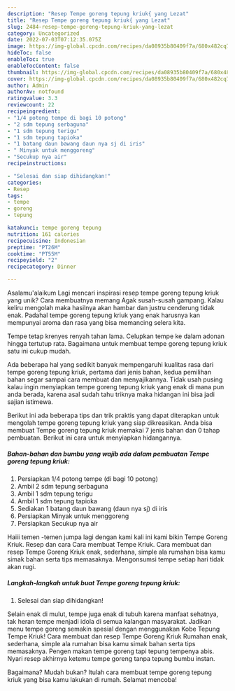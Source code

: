 ```yaml
---
description: "Resep Tempe goreng tepung kriuk{ yang Lezat"
title: "Resep Tempe goreng tepung kriuk{ yang Lezat"
slug: 2484-resep-tempe-goreng-tepung-kriuk-yang-lezat
category: Uncategorized
date: 2022-07-03T07:12:35.075Z
image: https://img-global.cpcdn.com/recipes/da08935b80409f7a/680x482cq70/tempe-goreng-tepung-kriuk-foto-resep-utama.jpg
hideToc: false
enableToc: true
enableTocContent: false
thumbnail: https://img-global.cpcdn.com/recipes/da08935b80409f7a/680x482cq70/tempe-goreng-tepung-kriuk-foto-resep-utama.jpg
cover: https://img-global.cpcdn.com/recipes/da08935b80409f7a/680x482cq70/tempe-goreng-tepung-kriuk-foto-resep-utama.jpg
author: Admin
authorAv: notfound
ratingvalue: 3.3
reviewcount: 22
recipeingredient:
- "1/4 potong tempe di bagi 10 potong"
- "2 sdm tepung serbaguna"
- "1 sdm tepung terigu"
- "1 sdm tepung tapioka"
- "1 batang daun bawang daun nya sj di iris"
- " Minyak untuk menggoreng"
- "Secukup nya air"
recipeinstructions:

- "Selesai dan siap dihidangkan!"
categories:
- Resep
tags:
- tempe
- goreng
- tepung

katakunci: tempe goreng tepung 
nutrition: 161 calories
recipecuisine: Indonesian
preptime: "PT26M"
cooktime: "PT55M"
recipeyield: "2"
recipecategory: Dinner

---
```



Asalamu'alaikum Lagi mencari inspirasi resep tempe goreng tepung kriuk yang unik? Cara membuatnya memang Agak susah-susah gampang. Kalau keliru mengolah maka hasilnya akan hambar dan justru cenderung tidak enak. Padahal tempe goreng tepung kriuk yang enak harusnya kan mempunyai aroma dan rasa yang bisa memancing selera kita.


Tempe tetap krenyes renyah tahan lama. Celupkan tempe ke dalam adonan hingga tertutup rata. Bagaimana untuk membuat tempe goreng tepung kriuk satu ini cukup mudah.

Ada beberapa hal yang sedikit banyak mempengaruhi kualitas rasa dari tempe goreng tepung kriuk, pertama dari jenis bahan, kedua pemilihan bahan segar sampai cara membuat dan menyajikannya. Tidak usah pusing kalau ingin menyiapkan tempe goreng tepung kriuk yang enak di mana pun anda berada, karena asal sudah tahu triknya maka hidangan ini bisa jadi sajian istimewa.


Berikut ini ada beberapa tips dan trik praktis yang dapat diterapkan untuk mengolah tempe goreng tepung kriuk yang siap dikreasikan. Anda bisa membuat Tempe goreng tepung kriuk memakai 7 jenis bahan dan 0 tahap pembuatan. Berikut ini cara untuk menyiapkan hidangannya.

<!--inarticleads1-->

##### Bahan-bahan dan bumbu yang wajib ada dalam pembuatan Tempe goreng tepung kriuk:

1. Persiapkan 1/4 potong tempe (di bagi 10 potong)
1. Ambil 2 sdm tepung serbaguna
1. Ambil 1 sdm tepung terigu
1. Ambil 1 sdm tepung tapioka
1. Sediakan 1 batang daun bawang (daun nya sj) di iris
1. Persiapkan  Minyak untuk menggoreng
1. Persiapkan Secukup nya air


Haiii temen -temen jumpa lagi dengan kami kali ini kami bikin Tempe Goreng Kriuk. Resep dan cara Cara membuat Tempe Kriuk. Cara membuat dan resep Tempe Goreng Kriuk enak, sederhana, simple ala rumahan bisa kamu simak bahan serta tips memasaknya. Mengonsumsi tempe setiap hari tidak akan rugi. 

<!--inarticleads2-->

##### Langkah-langkah untuk buat Tempe goreng tepung kriuk:


1. Selesai dan siap dihidangkan!

Selain enak di mulut, tempe juga enak di tubuh karena manfaat sehatnya, tak heran tempe menjadi idola di semua kalangan masyarakat. Jadikan menu tempe goreng semakin spesial dengan menggunakan Kobe Tepung Tempe Kriuk! Cara membuat dan resep Tempe Goreng Kriuk Rumahan enak, sederhana, simple ala rumahan bisa kamu simak bahan serta tips memasaknya. Pengen makan tempe goreng tapi tepung tempenya abis. Nyari resep akhirnya ketemu tempe goreng tanpa tepung bumbu instan. 

Bagaimana? Mudah bukan? Itulah cara membuat tempe goreng tepung kriuk yang bisa kamu lakukan di rumah. Selamat mencoba!
